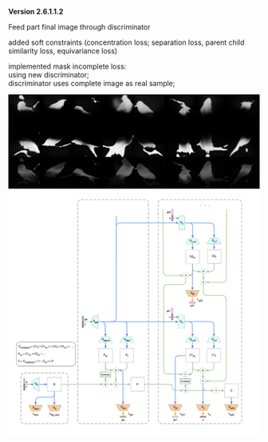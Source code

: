 **Version 2.6.1.1.2**

Feed part final image through discriminator

added soft constraints (concentration loss; separation loss, parent child similarity loss, equivariance loss)<br>

implemented mask incomplete loss: <br>
using new discriminator;<br>
discriminator uses complete image as real sample;<br>

![](1.png)
![](v2.png)
